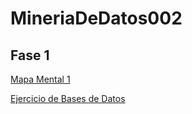 # MineriaDeDatos002

## Fase 1
[Mapa Mental 1](https://github.com/vanessalinares/MineriaDeDatos002/blob/main/MapaMental_1_1723237.pdf)

[Ejercicio de Bases de Datos](https://github.com/Dayan28/MINERIA-DE-DATOS/blob/main/Ej1_BasesDatos_Equipo_1.pdf)
